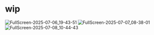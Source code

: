 # wip

![FullScreen-2025-07-06_19-43-51](https://github.com/user-attachments/assets/2881c633-e6e2-4b84-8c1c-6f4be3d64002)
![FullScreen-2025-07-07_08-38-01](https://github.com/user-attachments/assets/8ec124ec-29c5-4ca0-a146-3276668342b5)
![FullScreen-2025-07-08_10-44-43](https://github.com/user-attachments/assets/b83b0938-298f-4600-bce0-189f630d4d2e)
